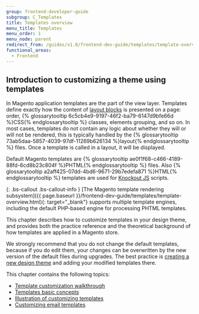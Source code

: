 ```yaml
---
group: frontend-developer-guide
subgroup: C_Templates
title: Templates overview
menu_title: Templates
menu_order: 1
menu_node: parent
redirect_from: /guides/v1.0/frontend-dev-guide/templates/template-overview.html
functional_areas:
  - Frontend
---
```


## Introduction to customizing a theme using templates

In Magento application templates are the part of the view layer. Templates define exactly how the content of <a href="{{ page.baseurl }}/frontend-dev-guide/layouts/layout-overview.html" target="_blank">layout blocks</a> is presented on a page: order, {% glossarytooltip 6c5cb4e9-9197-46f2-ba79-6147d9bfe66d %}CSS{% endglossarytooltip %} classes, elements grouping, and so on.
In most cases, templates do not contain any logic about whether they will or will not be rendered, this is typically handled by the {% glossarytooltip 73ab5daa-5857-4039-97df-11269b626134 %}layout{% endglossarytooltip %} files. Once a template is called in a layout, it will be displayed.

Default Magento templates are {% glossarytooltip ae0f1f68-c466-4189-88fd-6cd8b23c804f %}PHTML{% endglossarytooltip %} files. Also {% glossarytooltip a2aff425-07dd-4bd6-9671-29b7edefa871 %}HTML{% endglossarytooltip %} templates are used for [Knockout JS](http://knockoutjs.com/index.html) scripts.

{: .bs-callout .bs-callout-info }
[The Magento template rendering subsystem]({{ page.baseurl }}/frontend-dev-guide/templates/template-overview.html){: target="_blank"} supports multiple template engines, including the default PHP-based engine for processing PHTML templates.

This chapter describes how to customize templates in your design theme, and provides both the practice reference and the theoretical background of how templates are applied in a Magento store.


We strongly recommend that you do not change the default templates, because if you do edit them, your changes can be overwritten by the new version of the default files during upgrades.
The best practice is <a href="{{ page.baseurl }}/frontend-dev-guide/themes/theme-create.html" target="_blank">creating a new design theme</a> and adding your modified templates there.

This chapter contains the following topics:

* <a href="{{ page.baseurl }}/frontend-dev-guide/templates/template-walkthrough.html" target="_blank">Template customization walkthrough</a>
* <a href="{{ page.baseurl }}/frontend-dev-guide/templates/template-override.html" target="_blank">Templates basic concepts</a>
* <a href="{{ page.baseurl }}/frontend-dev-guide/templates/template-sample.html" target="_blank">Illustration of customizing templates</a>
* <a href="{{ page.baseurl }}/frontend-dev-guide/templates/template-email.html" target="_blank">Customizing email templates</a>
